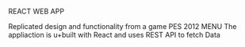 REACT WEB APP

Replicated design and functionality from a game PES 2012 MENU
The appliaction is u+built with React and uses REST API to fetch Data
